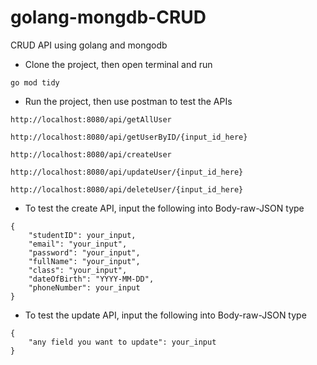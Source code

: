 # golang-mongdb-CRUD
CRUD API using golang and mongodb

* Clone the project, then open terminal and run

```
go mod tidy
```

* Run the project, then use postman to test the APIs
```
http://localhost:8080/api/getAllUser
```
```
http://localhost:8080/api/getUserByID/{input_id_here}
```
```
http://localhost:8080/api/createUser
```
```
http://localhost:8080/api/updateUser/{input_id_here}
```
```
http://localhost:8080/api/deleteUser/{input_id_here}
```


* To test the create API, input the following into Body-raw-JSON type
```
{
    "studentID": your_input,
    "email": "your_input",
    "password": "your_input",
    "fullName": "your_input",
    "class": "your_input",
    "dateOfBirth": "YYYY-MM-DD",
    "phoneNumber": your_input
}
```
* To test the update API, input the following into Body-raw-JSON type
```
{
    "any field you want to update": your_input
}
```

